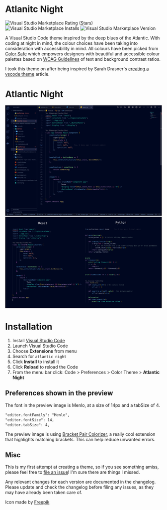 # Atlanitc Night


![Visual Studio Marketplace Rating (Stars)](https://img.shields.io/visual-studio-marketplace/stars/mrpbennett.atlantic-night)
![Visual Studio Marketplace Installs](https://img.shields.io/visual-studio-marketplace/i/mrpbennett.atlantic-night)
![Visual Studio Marketplace Version](https://img.shields.io/visual-studio-marketplace/v/mrpbennett.atlantic-night)


A Visual Studio Code theme inspired by the deep blues of the Atlantic. With coding at night in mind, the colour choices have been taking into consideration with accessibility in mind. All colours have been picked from [Color Safe](http://colorsafe.co) which empowers designers with beautiful and accessible colour palettes based on [WCAG Guidelines](http://webaim.org/blog/wcag-2-0-and-link-colors/) of text and background contrast ratios.

I took this theme on after being inspired by Sarah Drasner's [creating a vscode theme](https://css-tricks.com/creating-a-vs-code-theme/) article.

# Atlantic Night
![First Screen](imgs/first-screen.png)
![langs](imgs/langs.png)

# Installation

1.  Install [Visual Studio Code](https://code.visualstudio.com/)
2.  Launch Visual Studio Code
3.  Choose **Extensions** from menu
4.  Search for `atlantic night`
5.  Click **Install** to install it
6.  Click **Reload** to reload the Code
7.  From the menu bar click: Code > Preferences > Color Theme > **Atlantic Night**

## Preferences shown in the preview

The font in the preview image is Menlo, at a size of 14px and a tabSize of 4.

```
"editor.fontFamily": "Menlo",
"editor.fontSize": 14,
"editor.tabSize": 4,
```

The preview image is using [Bracket Pair Colorizer](https://marketplace.visualstudio.com/items?itemName=CoenraadS.bracket-pair-colorizer), a really cool extension that highlights matching brackets. This can help reduce unwanted errors.

## Misc

This is my first attempt at creating a theme, so if you see something amiss, please feel free to [file an issue](https://github.com/mrpbennett/atlantic-night-vscode-theme/issues)! I'm sure there are things I missed.

Any relevant changes for each version are documented in the changelog. Please update and check the changelog before filing any issues, as they may have already been taken care of.

Icon made by [Freepik](https://www.flaticon.com/authors/freepik)
